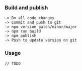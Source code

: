 ### Build and publish

```text
-> Do all code changes
-> Commit and push to git
-> npm version patch/minor/major
-> npm run build
-> npm publish
-> Push to update version on git
```

### Usage

```text
// TODO
```
